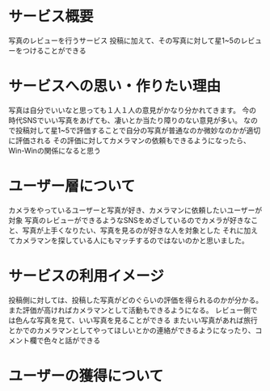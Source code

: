 # サービス概要
写真のレビューを行うサービス
投稿に加えて、その写真に対して星1~5のレビューをつけることができる

# サービスへの思い・作りたい理由
写真は自分でいいなと思っても１人１人の意見がかなり分かれてきます。
今の時代SNSでいい写真をあげても、凄いとか当たり障りのない意見が多い。
なので投稿対して星1~5で評価することで自分の写真が普通なのか微妙なのかが適切に評価される
その評価に対してカメラマンの依頼もできるようになったら、Win-Winの関係になると思う

# ユーザー層について
カメラをやっているユーザーと写真が好き、カメラマンに依頼したいユーザーが対象
写真のレビューができるようなSNSをめざしているのでカメラが好きなこと、写真が上手くなりたい、写真を見るのが好きな人を対象とした
それに加えてカメラマンを探している人にもマッチするのではないのかと思いました。

# サービスの利用イメージ
投稿側に対しては、投稿した写真がどのぐらいの評価を得られるのかが分かる。
また評価が高ければカメラマンとして活動もできるようになる。
レビュー側では色んな写真を見て、いい写真を見ることができる
またいい写真があれば旅行とかでのカメラマンとしてやってほしいとかの連絡ができるようになったり、コメント欄で色々と話ができる

# ユーザーの獲得について
